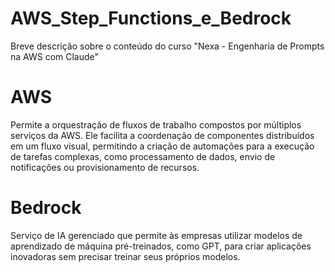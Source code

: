 # AWS_Step_Functions_e_Bedrock
Breve descrição sobre o conteúdo do curso "Nexa - Engenharia de Prompts na AWS com Claude"

# AWS

Permite a orquestração de fluxos de trabalho compostos por múltiplos serviços da AWS. Ele facilita a coordenação de componentes distribuídos em um fluxo visual, permitindo a criação de automações para a execução de tarefas complexas, como processamento de dados, envio de notificações ou provisionamento de recursos.

# Bedrock

Serviço de IA gerenciado que permite às empresas utilizar modelos de aprendizado de máquina pré-treinados, como GPT, para criar aplicações inovadoras sem precisar treinar seus próprios modelos.
